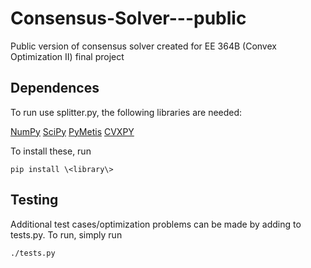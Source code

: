 # Consensus-Solver---public
Public version of consensus solver created for EE 364B (Convex Optimization II) final project

## Dependences
To run use splitter.py, the following libraries are needed:

  [NumPy](http://www.numpy.org/)
  [SciPy](http://www.scipy.org/)
  [PyMetis](http://mathema.tician.de/software/pymetis/)
  [CVXPY](http://www.cvxpy.org/)

To install these, run

  `pip install \<library\>`

## Testing
Additional test cases/optimization problems can be made by adding to tests.py. To run, simply run

  `./tests.py`
